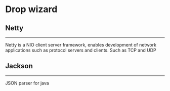 # Drop wizard 

## Netty
---

Netty is a NIO client server framework, enables development of network applications such as protocol servers and clients.
Such as TCP and UDP

## Jackson 
--- 
JSON parser for java 